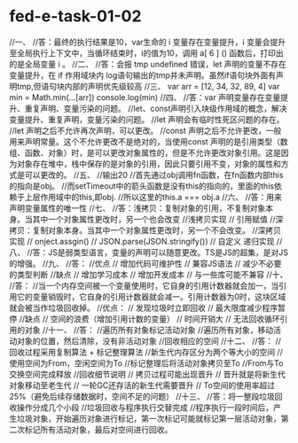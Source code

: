 # fed-e-task-01-02
//一、
//答：最终的执行结果是10，var生命的 i 变量存在变量提升，i 变量会提升至全局执行上下文中，当循环结束时，i的值为10，调用 a[ 6 ] () 函数后，打印出的是全局变量 i 。
//二、
//答：会报 tmp undefined 错误，let 声明的变量不存在变量提升，在 if 作用域块内 log语句输出的tmp并未声明。虽然if语句块外面有声明tmp,但语句块内部的声明优先级较高
//三、
var arr = [12, 34, 32, 89, 4]
var min = Math.min(...[arr])
console.log(min)
//四、
//答：var 声明变量存在变量提升、重复声明、变量污染的问题。
//let、const声明引入块级作用域的概念，解决变量提升、重复声明，变量污染的问题。
//let 声明会有临时性死区问题的存在。
//let 声明之后不允许再次声明，可以更改。
//const 声明之后不允许更改，一般用来声明常量。这个不允许更改不是绝对的，当使用const 声明的是引用类型（数组、函数、对象）时，是可以更改对象属性的，但是不允许更改对象引用。这是因为对象存在堆中，栈中保存的是对象的引用，因此只要引用不变，对象的属性和方式是可以更改的。
//五、
//输出20
//首先通过obj调用fn函数，在fn函数内部this的指向是obj。
//而setTimeout中的箭头函数是没有this的指向的，里面的this依赖于上层作用域中的this,即obj.
//所以这里的this.a === obj.a
//六、
//答：用来声明变量属性的唯一性
//七、
//答：浅拷贝：复制对象的引用，不复制对象本身。当其中一个对象属性更改时，另一个也会改变
//浅拷贝实现
//    引用赋值
//深拷贝：复制对象本身。当其中一个对象属性更改时，另一个不会改变。
//深拷贝实现
//    onject.assgin()
//    JSON.parse(JSON.stringify())
//    自定义 递归实现
//八、
//答：JS是弱类型语言，变量的声明可以随意更改。TS是JS的超集，是对JS的增强。
//九、
//答：
//优点
//    增加代码可维护性
//    兼容JS语法
//    减少不必要的类型判断
//缺点
//    增加学习成本
//    增加开发成本
//    与一些库可能不兼容
//十、
//答：
//当一个内存空间被一个变量使用时，它自身的引用计数器就会加一，当引用它的变量销毁时，它自身的引用计数器就会减一。引用计数器为0时，这块区域就会被当作垃圾回收掉。
//优点：
//    发现垃圾时立即回收
//    最大限度减少程序暂停
//缺点
//    空间的浪费（增加引用计数的变量）
//    时间开销大
//    无法回收循环引用的对象
//十一、
//答：
//遍历所有对象标记活动对象
//遍历所有对象，移动活动对象的位置，然后清除，没有非活动对象
//回收相应的空间
//十二、
//答：
//回收过程采用复制算法 + 标记整理算法
//新生代内存区分为两个等大小的空间
//使用空间为From，空闲空间为To
//标记整理后将活动对象拷贝至To
//From与To交换空间完成释放
//回收细节说明
//    拷贝过程可能出现晋升
//    晋升就是将新生代对象移动至老生代
//    一轮GC还存活的新生代需要晋升
//    To空间的使用率超过25%（避免后续存储数据时，空间不足的问题）
//十三、
//答：将一整段垃圾回收操作分成几个小段
//垃圾回收与程序执行交替完成
//程序执行一段时间后，产生垃圾对象，开始遍历对象进行标记，第一次标记可能就标记第一层活动对象，第二次标记所有活动对象，最后对空间进行回收。
